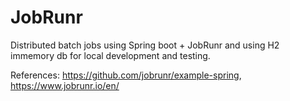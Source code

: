 # JobRunr

Distributed batch jobs using Spring boot + JobRunr and using H2 immemory db for local development and testing. 

References: 
https://github.com/jobrunr/example-spring, 
https://www.jobrunr.io/en/
